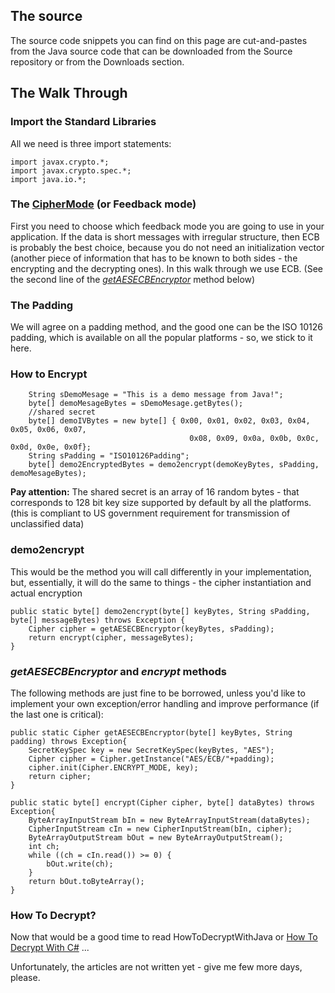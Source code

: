 ## The source ##

The source code snippets you can find on this page are cut-and-pastes from the Java source code that can be downloaded from the Source repository or from the Downloads section.

## The Walk Through ##
### Import the Standard Libraries ###
All we need is three import statements:
```
import javax.crypto.*;
import javax.crypto.spec.*;
import java.io.*;
```
### The [CipherMode](CipherModes.md) (or Feedback mode) ###

First you need to choose which feedback mode you are going to use in your application. If the data is short messages with irregular structure, then ECB is probably the best choice, because you do not need an initialization vector (another piece of information that has to be known to both sides - the encrypting and the decrypting ones). In this walk through we use ECB. (See the second line of the _[getAESECBEncryptor](#getAESECBEncryptor_and_encrypt_methods.md)_ method below)

### The Padding ###

We will agree on a padding method, and the good one can be the ISO 10126 padding, which is available on all the popular platforms - so, we stick to it here.

### How to Encrypt ###

```
    String sDemoMesage = "This is a demo message from Java!";
    byte[] demoMesageBytes = sDemoMesage.getBytes();
    //shared secret
    byte[] demoIVBytes = new byte[] { 0x00, 0x01, 0x02, 0x03, 0x04, 0x05, 0x06, 0x07,
                                        0x08, 0x09, 0x0a, 0x0b, 0x0c, 0x0d, 0x0e, 0x0f};
    String sPadding = "ISO10126Padding";
    byte[] demo2EncryptedBytes = demo2encrypt(demoKeyBytes, sPadding, demoMesageBytes);
```

**Pay attention:** The shared secret is an array of 16 random bytes - that corresponds to 128 bit key size supported by default by all the platforms. (this is compliant to US government requirement for transmission of unclassified data)

### demo2encrypt ###
This would be the method you will call differently in your implementation, but, essentially, it will do the same to things - the cipher instantiation and actual encryption
```
public static byte[] demo2encrypt(byte[] keyBytes, String sPadding, byte[] messageBytes) throws Exception {
    Cipher cipher = getAESECBEncryptor(keyBytes, sPadding); 
    return encrypt(cipher, messageBytes);
}
```
### _getAESECBEncryptor_ and _encrypt_ methods ###
The following methods are just fine to be borrowed, unless you'd like to implement your own exception/error handling and improve performance (if the last one is critical):
```
public static Cipher getAESECBEncryptor(byte[] keyBytes, String padding) throws Exception{
    SecretKeySpec key = new SecretKeySpec(keyBytes, "AES");
    Cipher cipher = Cipher.getInstance("AES/ECB/"+padding);
    cipher.init(Cipher.ENCRYPT_MODE, key);
    return cipher;
}

public static byte[] encrypt(Cipher cipher, byte[] dataBytes) throws Exception{
    ByteArrayInputStream bIn = new ByteArrayInputStream(dataBytes);
    CipherInputStream cIn = new CipherInputStream(bIn, cipher);
    ByteArrayOutputStream bOut = new ByteArrayOutputStream();
    int ch;
    while ((ch = cIn.read()) >= 0) {
        bOut.write(ch);
    }
    return bOut.toByteArray();
} 
```

### How To Decrypt? ###

Now that would be a good time to read HowToDecryptWithJava or [How To Decrypt With C#](HowToDecryptWithCSharp.md) ...

Unfortunately, the articles are not written yet - give me few more days, please.